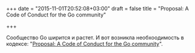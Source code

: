 +++
date = "2015-11-01T20:52:08+03:00"
draft = false
title = "Proposal: A Code of Conduct for the Go community"

+++

<p>Cообщество Go ширится и растет. И вот возникла необхоодимость в кодексе: &quot;<a href="https://github.com/golang/proposal/blob/master/design/13073-code-of-conduct.md">Proposal: A Code of Conduct for the Go community</a>&quot;.</p>

